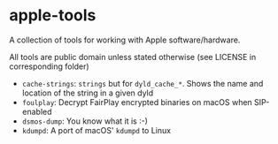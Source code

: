 # apple-tools

A collection of tools for working with Apple software/hardware.

All tools are public domain unless stated otherwise (see LICENSE in corresponding folder)

* `cache-strings`: `strings` but for `dyld_cache_*`. Shows the name and location
of the string in a given dyld
* `foulplay`: Decrypt FairPlay encrypted binaries on macOS when SIP-enabled
* `dsmos-dump`: You know what it is :-)
* `kdumpd`: A port of macOS' `kdumpd` to Linux

